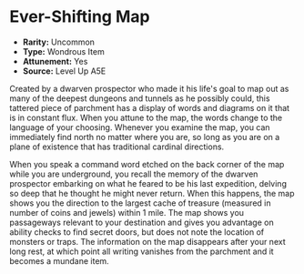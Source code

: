 
# Ever-Shifting Map

* **Rarity:** Uncommon
* **Type:** Wondrous Item
* **Attunement:** Yes
* **Source:** Level Up A5E


Created by a dwarven prospector who made it his life's goal to map out as many of the deepest dungeons and tunnels as he possibly could, this tattered piece of parchment has a display of words and diagrams on it that is in constant flux. When you attune to the map, the words change to the language of your choosing. Whenever you examine the map, you can immediately find north no matter where you are, so long as you are on a plane of existence that has traditional cardinal directions.

When you speak a command word etched on the back corner of the map while you are underground, you recall the memory of the dwarven prospector embarking on what he feared to be his last expedition, delving so deep that he thought he might never return. When this happens, the map shows you the direction to the largest cache of treasure (measured in number of coins and jewels) within 1 mile. The map shows you passageways relevant to your destination and gives you advantage on ability checks to find secret doors, but does not note the location of monsters or traps. The information on the map disappears after your next long rest, at which point all writing vanishes from the parchment and it becomes a mundane item.

